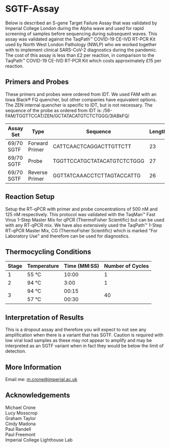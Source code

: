 # SGTF-Assay

Below is described an S-gene Target Failure Assay that was validated by Imperial College London during the Alpha wave and used for rapid screening of samples before sequencing during subsequent waves. This assay was validated against the TaqPath™ COVID-19 CE-IVD RT-PCR Kit used by North West London Pathology (NWLP) who we worked together with to implement clinical SARS-CoV-2 diagnostics during the pandemic. The cost of this assay is less than £2 per reaction, in comparison to the TaqPath™ COVID-19 CE-IVD RT-PCR Kit which costs approximately £15 per reaction.

## Primers and Probes
These primers and probes were ordered from IDT. We used FAM with an Iowa Black® FQ quencher, but other companies have equivalent options. The ZEN internal quencher is specific to IDT, but is not necessary. The sequence of the probe as ordered from IDT is: /56-FAM/TGGTTCCAT/ZEN/GCTATACATGTCTCTGGG/3IABkFQ/

| Assay Set   | Type | Sequence | Length | Tm | GC Percent |
| ------------- | ------------- | ------------- | ------------- | ------------- | ------------- |
| 69/70 SGTF   | Forward Primer | CATTCAACTCAGGACTTGTTCTT | 23 | 61.17 | 39.13 |
| 69/70 SGTF   | Probe | TGGTTCCATGCTATACATGTCTCTGGG | 27 | 67.299 | 48.148 |
| 69/70 SGTF   | Reverse Primer | GGTTATCAAACCTCTTAGTACCATTG | 26 | 61.593 | 38.462 |

## Reaction Setup
Setup the RT-qPCR with primer and probe concentrations of 500 nM and 125 nM respectively. This protocol was validated with the TaqMan™ Fast Virus 1-Step Master Mix for qPCR (ThermoFisher Scientific) but can be used with any RT-qPCR mix. We have also extensively used the TaqPath™ 1-Step RT-qPCR Master Mix, CG (ThermoFisher Scientific) which is marked "For Laboratory Use" and therefore can be used for diagnostics.

## Thermocycling Conditions

<table>
    <thead>
        <tr>
            <th>Stage</th>
            <th>Temperature</th>
            <th>Time (MM:SS)</th>
            <th>Number of Cycles</th>
        </tr>
    </thead>
    <tbody>
        <tr>
            <td>1</td>
            <td>55 °C</td>
            <td>10:00</td>
            <td>1</td>
        </tr>
        <tr>
            <td>2</td>
            <td>94 °C</td>
            <td>3:00</td>
            <td>1</td>
        </tr>
        <tr>
            <td rowspan=2>3</td>
            <td>94 °C</td>
            <td>00:15</td>
            <td rowspan=2>40</td>
        </tr>
        <tr>
            <td>57 °C</td>
            <td>00:30</td>
        </tr>
    </tbody>
</table>

## Interpretation of Results
This is a dropout assay and therefore you will expect to not see any amplification when there is a variant that has SGTF. Caution is required with low viral load samples as these may not appear to amplify and may be interpreted as an SGTF variant when in fact they would be below the limit of detection.

## More Information
Email me: [m.crone@imperial.ac.uk](mailto:m.crone@imperial.ac.uk)

## Acknowledgements
Michael Crone <br />
Lucy Mosscrop <br />
Graham Taylor <br />
Cindy Madona <br />
Paul Randell <br />
Paul Freemont <br />
Imperial College Lighthouse Lab
